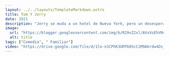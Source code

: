 ```yaml
---
layout: ../../layouts/TemplateMarkdown.astro
title: Tom Y Jerry
date: 2021
description: "Jerry se muda a un hotel de Nueva York, pero un desesperado planificador de bodas contrata a Tom para deshacerse de él."
image:
  url: "https://blogger.googleusercontent.com/img/b/R29vZ2xl/AVvXsEhVRqx30YFb-CvpZBb7LbP5RLXs4a_idt-jsSN6JhmYJ_FO5zFBp5XMbLX8sPkTS4owixCXY3JygP5todLCk6yg-KFgdv-j0tmEq391Rt-vmae_3gdrsqHM8GVD1-mFm_vcr8LwEGu3G1Dt/s320/images.jpg"
  alt: title
tags: ["Comedia", " Familiar"]
video: "https://drive.google.com/file/d/1lo-n1CPhK3GMf605cCiM9Abrdw4Osj6R/preview"
---
```

